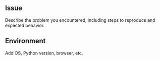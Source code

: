 ## Issue

Describe the problem you encountered, including steps to reproduce and expected behavior.

## Environment

Add OS, Python version, browser, etc.

